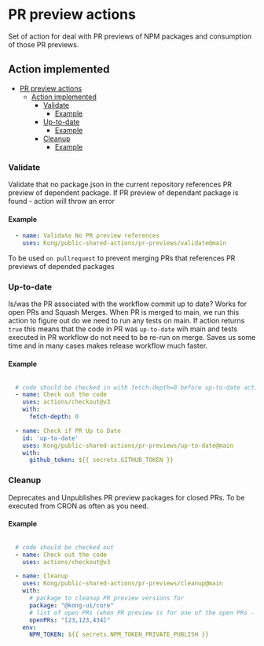 # PR preview actions

Set of action for deal with PR previews of NPM packages and  consumption of those PR previews.

## Action implemented

- [PR preview actions](#pr-preview-actions)
  - [Action implemented](#action-implemented)
    - [Validate](#validate)
      - [Example](#example)
    - [Up-to-date](#up-to-date)
      - [Example](#example-1)
    - [Cleanup](#cleanup)
      - [Example](#example-2)
### Validate

Validate that no package.json in the current repository references PR preview of dependent package.
If PR preview of dependant package is found - action will throw an error

#### Example

```yaml
  - name: Validate No PR preview references
    uses: Kong/public-shared-actions/pr-previews/validate@main
```

To be used `on pullrequest` to prevent merging PRs that references PR previews of depended packages


### Up-to-date

Is/was the PR associated with the workflow commit up to date? Works for open PRs and Squash Merges.
When PR is merged to main, we run this action to figure out do we need to run any tests on main.
If action returns `true` this means that the code in PR was `up-to-date` wih main and tests executed in PR workflow  do not need to be re-run on merge. Saves us some time and in many cases makes release workflow much faster.

#### Example

```yaml

  # code should be checked in with fetch-depth=0 before up-to-date action could be used
  - name: Check out the code
    uses: actions/checkout@v3
    with:
      fetch-depth: 0

  - name: Check if PR Up to Date
    id: 'up-to-date'
    uses: Kong/public-shared-actions/pr-previews/up-to-date@main
    with:
      github_token: ${{ secrets.GITHUB_TOKEN }}
```

### Cleanup

Deprecates and Unpublishes PR preview packages for closed PRs. To be executed from CRON as often as you need.
#### Example

```yaml

  # code should be checked out
  - name: Check out the code
    uses: actions/checkout@v3

  - name: Cleanup
    uses: Kong/public-shared-actions/pr-previews/cleanup@main
    with:
      # package to cleanup PR preview versions for
      package: "@kong-ui/core"
      # list of open PRs (when PR preview is for one of the open PRs - it's not getting deprecated or unpublished)
      openPRs: "[23,123,434]"
    env:
      NPM_TOKEN: ${{ secrets.NPM_TOKEN_PRIVATE_PUBLISH }}

```
